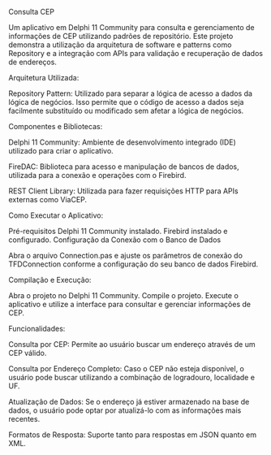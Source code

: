 Consulta CEP


Um aplicativo em Delphi 11 Community para consulta e gerenciamento de informações de CEP utilizando padrões de repositório. Este projeto demonstra a utilização da arquitetura de software e patterns como Repository e a integração com APIs para validação e recuperação de dados de endereços.


Arquitetura Utilizada:

Repository Pattern: Utilizado para separar a lógica de acesso a dados da lógica de negócios. Isso permite que o código de acesso a dados seja facilmente substituído ou modificado sem afetar a lógica de negócios.

Componentes e Bibliotecas:

Delphi 11 Community: Ambiente de desenvolvimento integrado (IDE) utilizado para criar o aplicativo.

FireDAC: Biblioteca para acesso e manipulação de bancos de dados, utilizada para a conexão e operações com o Firebird.

REST Client Library: Utilizada para fazer requisições HTTP para APIs externas como ViaCEP.



Como Executar o Aplicativo:

Pré-requisitos
Delphi 11 Community instalado.
Firebird instalado e configurado.
Configuração da Conexão com o Banco de Dados

Abra o arquivo Connection.pas e ajuste os parâmetros de conexão do TFDConnection conforme a configuração do seu banco de dados Firebird.



Compilação e Execução:

Abra o projeto no Delphi 11 Community.
Compile o projeto.
Execute o aplicativo e utilize a interface para consultar e gerenciar informações de CEP.



Funcionalidades:

Consulta por CEP: Permite ao usuário buscar um endereço através de um CEP válido.

Consulta por Endereço Completo: Caso o CEP não esteja disponível, o usuário pode buscar utilizando a combinação de logradouro, localidade e UF.

Atualização de Dados: Se o endereço já estiver armazenado na base de dados, o usuário pode optar por atualizá-lo com as informações mais recentes.

Formatos de Resposta: Suporte tanto para respostas em JSON quanto em XML.
